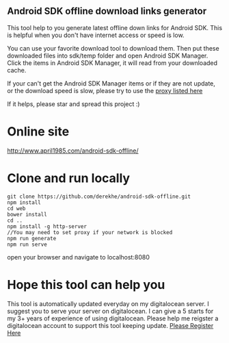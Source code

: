 Android SDK offline download links generator
--------------------------------------------
This tool help to you generate latest offline down links for Android SDK. This is helpful when you don't have internet access or speed is low.

You can use your favorite download tool to download them. Then put these downloaded files into sdk/temp folder and open Android SDK Manager. Click the items in Android SDK Manager, it will read from your downloaded cache.

If your can't get the Android SDK Manager items or if they are not update, or the download speed is slow, please try to use the [proxy listed here](http://www.androiddevtools.cn/)

If it helps, please star and spread this project :)

# Online site
http://www.april1985.com/android-sdk-offline/

# Clone and run locally

```
git clone https://github.com/derekhe/android-sdk-offline.git
npm install
cd web
bower install
cd ..
npm install -g http-server
//You may need to set proxy if your network is blocked
npm run generate
npm run serve
```

open your browser and navigate to localhost:8080

Hope this tool can help you
======================
This tool is automatically updated everyday on my digitalocean server. I suggest you to serve your server on digitalocean. I can give a 5 starts for my 3+ years of experience of using digitalocean. Please help me reigster a digitalocean account to support this tool keeping update. [Please Register Here](https://m.do.co/c/4bc532e3ef94)
